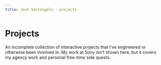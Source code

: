 ```yaml
---
title: Josh Santangelo - projects
---
```


# Projects

An incomplete collection of interactive projects that I've engineered or otherwise been involved in. My work at Sony isn't shown here, but it covers my agency work and personal free-time side quests.
